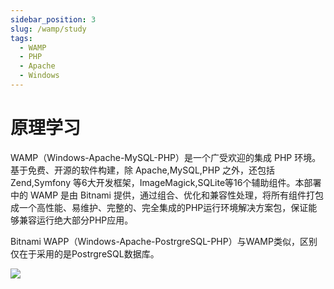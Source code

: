 ```yaml
---
sidebar_position: 3
slug: /wamp/study
tags:
  - WAMP
  - PHP
  - Apache
  - Windows
---
```



# 原理学习

WAMP（Windows-Apache-MySQL-PHP）是一个广受欢迎的集成 PHP 环境。基于免费、开源的软件构建，除 Apache,MySQL,PHP 之外，还包括 Zend,Symfony 等6大开发框架，ImageMagick,SQLite等16个辅助组件。本部署中的 WAMP 是由 Bitnami 提供，通过组合、优化和兼容性处理，将所有组件打包成一个高性能、易维护、完整的、完全集成的PHP运行环境解决方案包，保证能够兼容运行绝大部分PHP应用。

Bitnami WAPP（Windows-Apache-PostrgreSQL-PHP）与WAMP类似，区别仅在于采用的是PostrgreSQL数据库。

![](https://libs.websoft9.com/Websoft9/DocsPicture/zh/wamp/wamp-gui-websoft9.png)